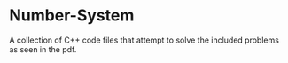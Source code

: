 # Number-System
A collection of C++ code files that attempt to solve the included problems as seen in the pdf.
